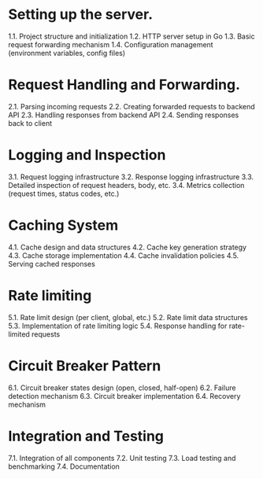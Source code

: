 # Setting up the server. 
1.1. Project structure and initialization
1.2. HTTP server setup in Go
1.3. Basic request forwarding mechanism
1.4. Configuration management (environment variables, config files)

# Request Handling and Forwarding. 
2.1. Parsing incoming requests
2.2. Creating forwarded requests to backend API
2.3. Handling responses from backend API
2.4. Sending responses back to client

# Logging and Inspection
3.1. Request logging infrastructure
3.2. Response logging infrastructure
3.3. Detailed inspection of request headers, body, etc.
3.4. Metrics collection (request times, status codes, etc.)

# Caching System
4.1. Cache design and data structures
4.2. Cache key generation strategy
4.3. Cache storage implementation
4.4. Cache invalidation policies
4.5. Serving cached responses

# Rate limiting
5.1. Rate limit design (per client, global, etc.)
5.2. Rate limit data structures
5.3. Implementation of rate limiting logic
5.4. Response handling for rate-limited requests

# Circuit Breaker Pattern
6.1. Circuit breaker states design (open, closed, half-open)
6.2. Failure detection mechanism
6.3. Circuit breaker implementation
6.4. Recovery mechanism

# Integration and Testing
7.1. Integration of all components
7.2. Unit testing
7.3. Load testing and benchmarking
7.4. Documentation
